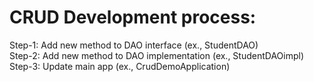 # CRUD Development process: 
Step-1: Add new method to DAO interface (ex., StudentDAO) <br>
Step-2: Add new method to DAO implementation (ex., StudentDAOimpl) <br>
Step-3: Update main app (ex., CrudDemoApplication) <br>
